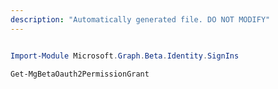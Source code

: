 ```yaml
---
description: "Automatically generated file. DO NOT MODIFY"
---
```


```powershell

Import-Module Microsoft.Graph.Beta.Identity.SignIns

Get-MgBetaOauth2PermissionGrant

```